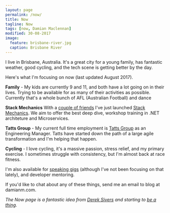 ```yaml
---
layout: page
permalink: /now/
title: Now
tagline: Now
tags: [now, Damian Maclennan]
modified: 30-08-2017
image:
  feature: brisbane-river.jpg
  caption: Brisbane River
---
```



I live in Brisbane, Australia. It's a great city for a young family, has fantastic weather, good cycling, and the tech scene is getting better by the day.

Here's what I'm focusing on now (last updated August 2017).

**Family** - My kids are currently 9 and 11, and both have a lot going on in their lives. Trying to be available for as many of their activities as possible. Currently that's a whole bunch of AFL (Australian Football) and dance

**Stack Mechanics** With a [couple of friends](/articles/introducing-stack-mechanics) I've just launched [Stack Mechanics](https://stackmechanics.com/). We aim to offer the best deep dive, workshop training in .NET architeture and Microservices.

**Tatts Group** - My current full time employment is [Tatts Group](http://www.tattsgroup.com/) as an Engineering Manager. Tatts have started down the path of a large agile transformation and I'm helping that happen. 

**Cycling** - I love cycling, it's a massive passion, stress relief, and my primary exercise. I sometimes struggle with consistency, but I'm almost back at race fitness.


I'm also available for [speaking gigs](/speaking/) (although I've not been focusing on that lately), and developer mentoring. 

If you'd like to chat about any of these things, send me an email to blog at damianm.com.


*The Now page is a fantastic idea from [Derek Sivers](http://sivers.org/) and starting to [be a thing](http://nownownow.com/).*



